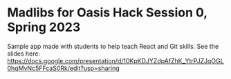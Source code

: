 # Madlibs for Oasis Hack Session 0, Spring 2023
Sample app made with students to help teach React and Git skills.
See the slides here: https://docs.google.com/presentation/d/10KpKDJYZdpAfZhK_YtrPJZJqOGL0hqMvNc5FFcaS0Rk/edit?usp=sharing
